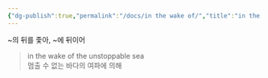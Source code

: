 ```yaml
---
{"dg-publish":true,"permalink":"/docs/in the wake of/","title":"in the wake of"}
---
```


~의 뒤를 좇아, ~에 뒤이어

> in the wake of the unstoppable sea  
> 멈출 수 없는 바다의 여파에 의해

